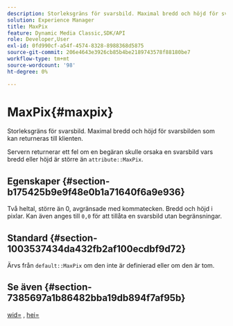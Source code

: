 ```yaml
---
description: Storleksgräns för svarsbild. Maximal bredd och höjd för svarsbilden som kan returneras till klienten.
solution: Experience Manager
title: MaxPix
feature: Dynamic Media Classic,SDK/API
role: Developer,User
exl-id: 0fd990cf-a54f-4574-8328-8988368d5875
source-git-commit: 206e4643e3926cb85b4be2189743578f88180be7
workflow-type: tm+mt
source-wordcount: '98'
ht-degree: 0%

---
```


# MaxPix{#maxpix}

Storleksgräns för svarsbild. Maximal bredd och höjd för svarsbilden som kan returneras till klienten.

Servern returnerar ett fel om en begäran skulle orsaka en svarsbild vars bredd eller höjd är större än `attribute::MaxPix`.

## Egenskaper {#section-b175425b9e9f48e0b1a71640f6a9e936}

Två heltal, större än 0, avgränsade med kommatecken. Bredd och höjd i pixlar. Kan även anges till `0,0` för att tillåta en svarsbild utan begränsningar.

## Standard {#section-1003537434da432fb2af100ecdbf9d72}

Ärvs från `default::MaxPix` om den inte är definierad eller om den är tom.

## Se även {#section-7385697a1b86482bba19db894f7af95b}

[wid=](../../../../../is-api/http-ref/image-serving-api-ref/c-http-protocol-reference/c-command-reference/r-is-http-wid.md#reference-bfeadcb67bf4485f851eb21345527e47) , [hei=](../../../../../is-api/http-ref/image-serving-api-ref/c-http-protocol-reference/c-command-reference/r-is-http-hei.md#reference-6d6f556ccc0e4b98a815e8a5c1944a96)
